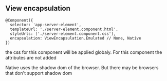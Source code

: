 ## View encapsulation

```
@Component({
  selector: 'app-server-element',
  templateUrl: './server-element.component.html',
  styleUrls: ['./server-element.component.css'],
  encapsulation: ViewEncapsulation.Emulated // None, Native
})
```
the css for this component will be applied globaly. For this component the attributes are not added

Native uses the shadow dom of the browser. But there may be browsers that don't support shadow dom
